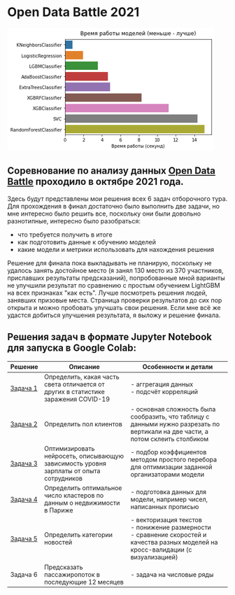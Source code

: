 # Open Data Battle 2021

![Скорость работы моделей](https://github.com/crazyelf1971/odb21/blob/main/img/model_time.png)
  
## Соревнование по анализу данных [**Open Data Battle**][0] проходило в октябре 2021 года.

Здесь будут представлены мои решения всех 6 задач отборочного тура. Для прохождения в финал достаточно было выполнить две задачи, но мне интересно было решить все, поскольку они были довольно разнотипные, интересно было разобраться: 
- что требуется получить в итоге
- как подготовить данные к обучению моделей
- какие модели и метрики использовать для нахождения решения

Решение для финала пока выкладывать не планирую, поскольку не удалось занять достойное место (я занял 130 место из 370 участников, приславших результаты предсказаний), попробованные мной варианты не улучшили результат по сравнению с простым обучением LightGBM на всех признаках "как есть". Лучше посмотреть решения людей, занявших призовые места. Страница проверки результатов до сих пор открыта и можно пробовать улучшать свои решения. Если мне всё же удастся добиться улучшения результата, я выложу и решение финала.

## Решения задач в формате Jupyter Notebook для запуска в Google Colab:

| Решение | Описание | Особенности и детали |
| ------- | -------- | -------------------- |
| [Задача 1][1] | Определить, какая часть света отличается от других в статистике заражения COVID-19 | - аггрегация данных<br>- подсчёт корреляций |
| [Задача 2][2] | Определить пол клиентов | - основная сложность была сообразить, что таблицу с данными нужно разрезать по вертикали на две части, а потом склеить столбиком|
| [Задача 3][3] | Оптимизировать нейросеть, описывающую зависимость уровня зарплаты от опыта сотрудников | - подбор коэффициентов методом простого перебора для оптимизации заданной организаторами модели|
| [Задача 4][4] | Определить оптимальное число кластеров по данным о недвижимости в Париже | - подготовка данных для модели, например чисел, написанных прописью |
| [Задача 5][5] | Определить категории новостей | - векторизация текстов<br>- понижение размерности<br>- сравнение скоростей и качества разных моделей на кросс-валидации (с визуализацией)|
| Задача 6 | Предсказать пассажиропоток в последующие 12 месяцев | - задача на числовые ряды|

  [0]: https://open-data-battle.geecko.com/issues
  [1]: https://github.com/crazyelf1971/odb21/blob/main/odb_1_Covid_19.ipynb
  [2]: https://github.com/crazyelf1971/odb21/blob/main/odb_2_Gender.ipynb
  [3]: https://github.com/crazyelf1971/odb21/blob/main/odb_3_Predict.ipynb 
  [4]: https://github.com/crazyelf1971/odb21/blob/main/odb_4_Paris.ipynb
  [5]: https://github.com/crazyelf1971/odb21/blob/main/odb_5_News.ipynb
